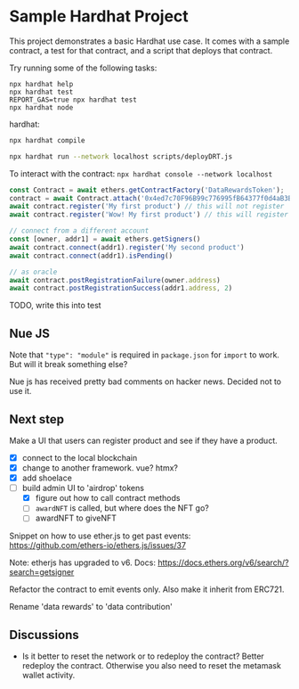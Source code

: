 # Sample Hardhat Project

This project demonstrates a basic Hardhat use case. It comes with a sample contract, a test for that contract, and a script that deploys that contract.

Try running some of the following tasks:

```shell
npx hardhat help
npx hardhat test
REPORT_GAS=true npx hardhat test
npx hardhat node
```

hardhat:

```sh
npx hardhat compile

npx hardhat run --network localhost scripts/deployDRT.js
```

To interact with the contract: `npx hardhat console --network localhost`

```JavaScript
const Contract = await ethers.getContractFactory('DataRewardsToken');
contract = await Contract.attach('0x4ed7c70F96B99c776995fB64377f0d4aB3B0e1C1')
await contract.register('My first product') // this will not register
await contract.register('Wow! My first product') // this will register

// connect from a different account
const [owner, addr1] = await ethers.getSigners()
await contract.connect(addr1).register('My second product')
await contract.connect(addr1).isPending()

// as oracle
await contract.postRegistrationFailure(owner.address)
await contract.postRegistrationSuccess(addr1.address, 2) 
```

TODO, write this into test

## Nue JS

Note that `"type": "module"` is required in `package.json` for `import` to work.
But will it break something else?

Nue js has received pretty bad comments on hacker news.
Decided not to use it.

## Next step

Make a UI that users can register product and see if they have a product.

- [x] connect to the local blockchain
- [x] change to another framework. vue? htmx?
- [x] add shoelace
- [ ] build admin UI to 'airdrop' tokens
    - [x] figure out how to call contract methods
    - [ ] `awardNFT` is called, but where does the NFT go?
    - [ ] awardNFT to giveNFT

Snippet on how to use ether.js to get past events:
https://github.com/ethers-io/ethers.js/issues/37

Note: etherjs has upgraded to v6.
Docs:
https://docs.ethers.org/v6/search/?search=getsigner

Refactor the contract to emit events only. Also make it inherit from ERC721.

Rename 'data rewards' to 'data contribution'

## Discussions

- Is it better to reset the network or to redeploy the contract?
  Better redeploy the contract. Otherwise you also need to reset the metamask wallet activity.
